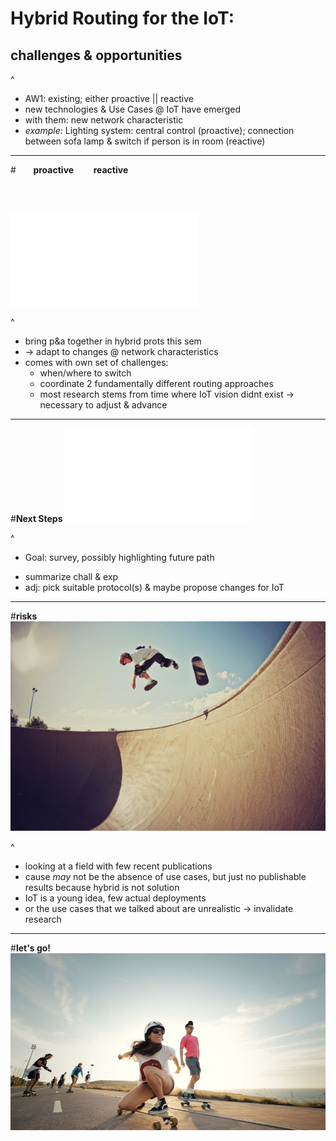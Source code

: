 # **Hybrid Routing for the IoT:**
## challenges & opportunities

^ 
- AW1: existing; either proactive || reactive 
- new technologies & Use Cases @ IoT have emerged
- with them: new network characteristic
- *example:* Lighting system: central control (proactive); connection between sofa lamp & switch if person is in room (reactive)

---

#       **proactive**         **reactive**
###     

![original](./../images/hybrid_venn.pdf)

^ 
- bring p&a together in hybrid prots this sem 
- -> adapt to changes @ network characteristics
- comes with own set of challenges:
	* when/where to switch
	* coordinate 2 fundamentally different routing approaches
	* most research stems from time where IoT vision didnt exist -> necessary to adjust & advance

---

#**Next Steps**
![inline fill](./../images/next_steps.pdf)

^
- Goal: survey, possibly highlighting future path
* summarize chall & exp
* adj: pick suitable protocol(s) & maybe propose changes for IoT


---

#**risks**
![original](./../images/risks2.jpg)

^
- looking at a field with few recent publications
- cause *may* not be the absence of use cases, but just no publishable results because hybrid is not solution
- IoT is a young idea, few actual deployments
- or the use cases that we talked about are unrealistic -> invalidate research

---

#**let's go!**
![original](./../images/lets_go3.jpg)